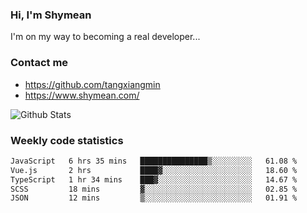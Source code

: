 ### Hi, I'm Shymean

I'm on my way to becoming a real developer...

### Contact me

- <https://github.com/tangxiangmin>
- <https://www.shymean.com/>

![Github Stats](https://github-readme-stats.vercel.app/api?username=tangxiangmin&show_icons=true&theme=dark)


###  Weekly code statistics

<!--START_SECTION:waka-->

```txt
JavaScript   6 hrs 35 mins   ███████████████▒░░░░░░░░░   61.08 %
Vue.js       2 hrs           ████▓░░░░░░░░░░░░░░░░░░░░   18.60 %
TypeScript   1 hr 34 mins    ███▓░░░░░░░░░░░░░░░░░░░░░   14.67 %
SCSS         18 mins         ▓░░░░░░░░░░░░░░░░░░░░░░░░   02.85 %
JSON         12 mins         ▒░░░░░░░░░░░░░░░░░░░░░░░░   01.91 %
```

<!--END_SECTION:waka-->
